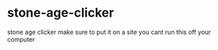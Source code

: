 # stone-age-clicker
stone age clicker 
make sure to put it on a site you cant run this off your computer

